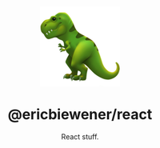 <p align="center"><img src="./logo.png" width="160" height="160" align="center" /></p>
<h1 align="center">@ericbiewener/react</h1>

<p align="center">
  React stuff.
</p>
<br />
